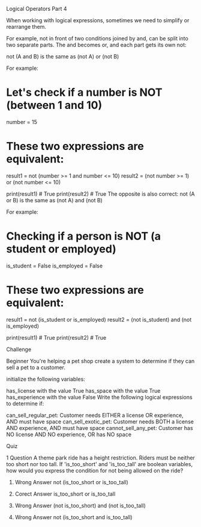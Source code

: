 Logical Operators Part 4


When working with logical expressions, sometimes we need to simplify or rearrange them.

For example, not in front of two conditions joined by and, can be split into two separate parts. The and becomes or, and each part gets its own not:

not (A and B) is the same as (not A) or (not B)

For example:

# Let's check if a number is NOT (between 1 and 10)
number = 15

# These two expressions are equivalent:
result1 = not (number >= 1 and number <= 10)
result2 = (not number >= 1) or (not number <= 10)

print(result1)  # True
print(result2)  # True
The opposite is also correct: not (A or B) is the same as (not A) and (not B)

For example:

# Checking if a person is NOT (a student or employed)
is_student = False
is_employed = False

# These two expressions are equivalent:
result1 = not (is_student or is_employed)
result2 = (not is_student) and (not is_employed)

print(result1)  # True
print(result2)  # True

Challenge

Beginner
You're helping a pet shop create a system to determine if they can sell a pet to a customer.

initialize the following variables:

has_license with the value True
has_space with the value True
has_experience with the value False
Write the following logical expressions to determine if:

can_sell_regular_pet: Customer needs EITHER a license OR experience, AND must have space
can_sell_exotic_pet: Customer needs BOTH a license AND experience, AND must have space
cannot_sell_any_pet: Customer has NO license AND NO experience, OR has NO space

Quiz

1 Question
A theme park ride has a height restriction. Riders must be neither too short nor too tall. If 'is_too_short' and 'is_too_tall' are boolean variables, how would you express the condition for not being allowed on the ride?

1. Wrong Answer
not (is_too_short or is_too_tall)

2. Corect Answer
is_too_short or is_too_tall

3. Wrong Answer
(not is_too_short) and (not is_too_tall)

4. Wrong Answer
not (is_too_short and is_too_tall)

